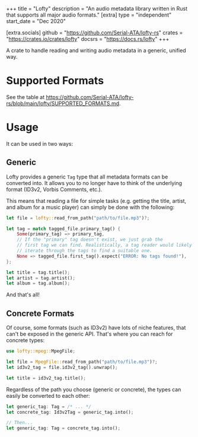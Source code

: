 +++
title = "Lofty"
description = "An audio metadata library written in Rust that supports all major audio formats."
[extra]
type = "independent"
start_date = "Dec 2020"

[extra.socials]
github = "https://github.com/Serial-ATA/lofty-rs"
crates = "https://crates.io/crates/lofty"
docsrs = "https://docs.rs/lofty"
+++

A crate to handle reading and writing audio metadata in a generic, unified way.

# Supported Formats

See the table at https://github.com/Serial-ATA/lofty-rs/blob/main/lofty/SUPPORTED_FORMATS.md.

# Usage

It can be used in two ways:

## Generic

Lofty provides a generic `Tag` type that all metadata formats can be converted into. It allows you to no longer have to think of the underlying format (ID3v2, Vorbis Comments, etc.).

This means that reading a file for simple tasks (e.g. getting the title, artist, and album for a music player) can simply be done with the following:

```rust
let file = lofty::read_from_path("path/to/file.mp3")?;

let tag = match tagged_file.primary_tag() {
    Some(primary_tag) => primary_tag,
    // If the "primary" tag doesn't exist, we just grab the
    // first tag we can find. Realistically, a tag reader would likely
    // iterate through the tags to find a suitable one.
    None => tagged_file.first_tag().expect("ERROR: No tags found!"),
};

let title = tag.title();
let artist = tag.artist();
let album = tag.album();
```

And that's all!

## Concrete Formats

Of course, some formats (such as ID3v2) have lots of niche features, that can't be exposed in the generic API. That's where you can reach for concrete types:

```rust
use lofty::mpeg::MpegFile;

let file = MpegFile::read_from_path("path/to/file.mp3")?;
let id3v2_tag = file.id3v2_tag().unwrap();

let title = id3v2_tag.title();
```

Regardless of the path you choose (generic or concrete), the types can easily be converted to each other:

```rust
let generic_tag: Tag = /* ... */
let concrete_tag: Id3v2Tag = generic_tag.into();

// Then...
let generic_tag: Tag = concrete_tag.into();
```
